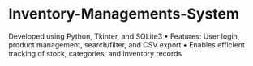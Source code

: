 # Inventory-Managements-System
Developed using Python, Tkinter, and SQLite3  • Features: User login, product management, search/filter, and CSV export  • Enables efficient tracking of stock, categories, and inventory records       

